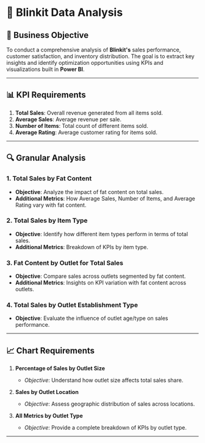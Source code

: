 # 🛒 Blinkit Data Analysis

## 📌 Business Objective

To conduct a comprehensive analysis of **Blinkit's** sales performance, customer satisfaction, and inventory distribution. The goal is to extract key insights and identify optimization opportunities using KPIs and visualizations built in **Power BI**.

---

## 📊 KPI Requirements

1. **Total Sales**: Overall revenue generated from all items sold.  
2. **Average Sales**: Average revenue per sale.  
3. **Number of Items**: Total count of different items sold.  
4. **Average Rating**: Average customer rating for items sold.  

---

## 🔍 Granular Analysis

### 1. Total Sales by Fat Content
- **Objective**: Analyze the impact of fat content on total sales.  
- **Additional Metrics**: How Average Sales, Number of Items, and Average Rating vary with fat content.

### 2. Total Sales by Item Type
- **Objective**: Identify how different item types perform in terms of total sales.  
- **Additional Metrics**: Breakdown of KPIs by item type.

### 3. Fat Content by Outlet for Total Sales
- **Objective**: Compare sales across outlets segmented by fat content.  
- **Additional Metrics**: Insights on KPI variation with fat content across outlets.

### 4. Total Sales by Outlet Establishment Type
- **Objective**: Evaluate the influence of outlet age/type on sales performance.

---

## 📈 Chart Requirements

1. **Percentage of Sales by Outlet Size**  
   - *Objective*: Understand how outlet size affects total sales share.

2. **Sales by Outlet Location**  
   - *Objective*: Assess geographic distribution of sales across locations.

3. **All Metrics by Outlet Type**  
   - *Objective*: Provide a complete breakdown of KPIs by outlet type.

---




